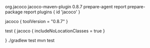 <build>
    <plugins>
        <!-- Diğer plugin konfigürasyonları -->
        <plugin>
            <groupId>org.jacoco</groupId>
            <artifactId>jacoco-maven-plugin</artifactId>
            <version>0.8.7</version>
            <executions>
                <execution>
                    <goals>
                        <goal>prepare-agent</goal>
                    </goals>
                </execution>
                <execution>
                    <id>report</id>
                    <phase>prepare-package</phase>
                    <goals>
                        <goal>report</goal>
                    </goals>
                </execution>
            </executions>
        </plugin>
    </plugins>
</build>
plugins {
    id 'jacoco'
}

jacoco {
    toolVersion = "0.8.7"
}

test {
    jacoco {
        includeNoLocationClasses = true
    }
    
}
./gradlew test
mvn test
